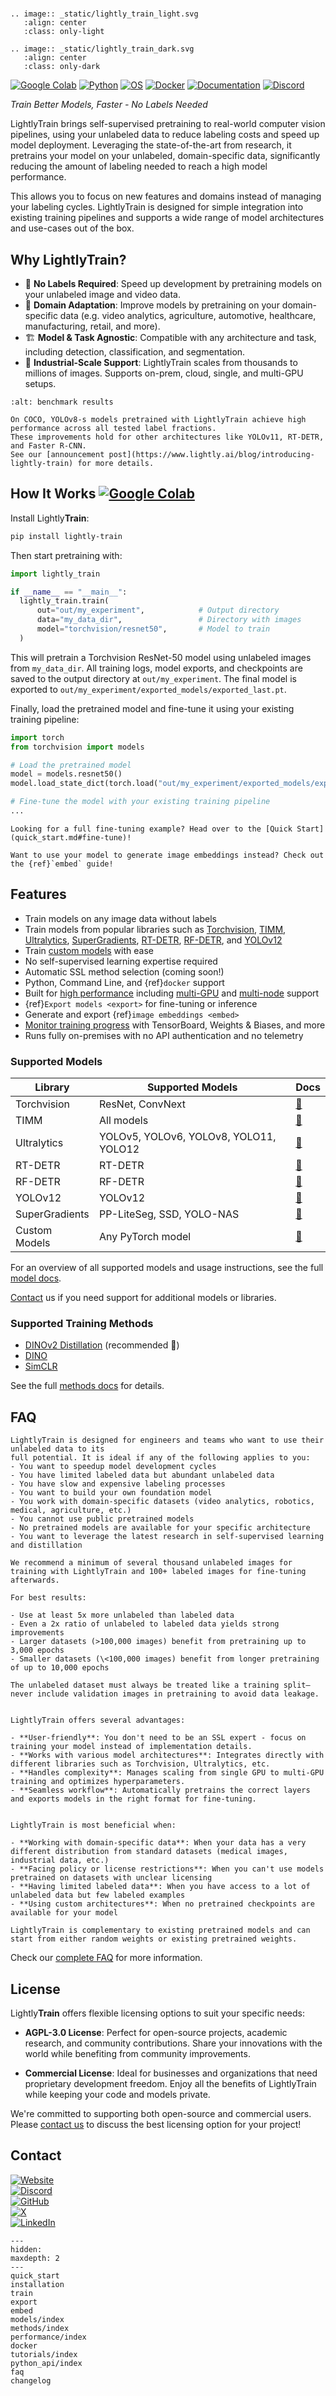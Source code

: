 # <span style="display:none;">LightlyTrain Documentation</span>

```{eval-rst}
.. image:: _static/lightly_train_light.svg
   :align: center
   :class: only-light

.. image:: _static/lightly_train_dark.svg
   :align: center
   :class: only-dark
```

[![Google Colab](https://colab.research.google.com/assets/colab-badge.svg)](https://colab.research.google.com/github/lightly-ai/lightly-train/blob/main/examples/notebooks/quick_start.ipynb)
[![Python](https://img.shields.io/badge/Python-3.8%7C3.9%7C3.10%7C3.11%7C3.12-blue.svg)](https://docs.lightly.ai/train/stable/installation.html)
[![OS](https://img.shields.io/badge/OS-Linux%7CMacOS%7CWindows-blue.svg)](https://docs.lightly.ai/train/stable/installation.html)
[![Docker](https://img.shields.io/badge/Docker-blue?logo=docker&logoColor=fff)](https://docs.lightly.ai/train/stable/docker.html#)
[![Documentation](https://img.shields.io/badge/Documentation-blue)](https://docs.lightly.ai/train/stable/)
[![Discord](https://img.shields.io/discord/752876370337726585?logo=discord&logoColor=white&label=discord&color=7289da)](https://discord.gg/xvNJW94)

*Train Better Models, Faster - No Labels Needed*

LightlyTrain brings self-supervised pretraining to real-world computer vision pipelines, using
your unlabeled data to reduce labeling costs and speed up model deployment. Leveraging the
state-of-the-art from research, it pretrains your model on your unlabeled, domain-specific
data, significantly reducing the amount of labeling needed to reach a high model performance.

This allows you to focus on new features and domains instead of managing your labeling cycles.
LightlyTrain is designed for simple integration into existing training pipelines and supports
a wide range of model architectures and use-cases out of the box.

## Why Lightly**Train**?

- 💸 **No Labels Required**: Speed up development by pretraining models on your unlabeled image and video data.
- 🔄 **Domain Adaptation**: Improve models by pretraining on your domain-specific data (e.g. video analytics, agriculture, automotive, healthcare, manufacturing, retail, and more).
- 🏗️ **Model & Task Agnostic**: Compatible with any architecture and task, including detection, classification, and segmentation.
- 🚀 **Industrial-Scale Support**: LightlyTrain scales from thousands to millions of images. Supports on-prem, cloud, single, and multi-GPU setups.

```{figure} https://github.com/user-attachments/assets/554c4db2-d910-4cfb-9238-6a5d0faaeff8
:alt: benchmark results

On COCO, YOLOv8-s models pretrained with LightlyTrain achieve high performance across all tested label fractions.
These improvements hold for other architectures like YOLOv11, RT-DETR, and Faster R-CNN.
See our [announcement post](https://www.lightly.ai/blog/introducing-lightly-train) for more details.
```

## How It Works [![Google Colab](https://colab.research.google.com/assets/colab-badge.svg)](https://colab.research.google.com/github/lightly-ai/lightly-train/blob/main/examples/notebooks/quick_start.ipynb)

Install Lightly**Train**:

```bash
pip install lightly-train
```

Then start pretraining with:

```python
import lightly_train

if __name__ == "__main__":
  lightly_train.train(
      out="out/my_experiment",            # Output directory
      data="my_data_dir",                 # Directory with images
      model="torchvision/resnet50",       # Model to train
  )
```

This will pretrain a Torchvision ResNet-50 model using unlabeled images from `my_data_dir`.
All training logs, model exports, and checkpoints are saved to the output directory
at `out/my_experiment`. The final model is exported to `out/my_experiment/exported_models/exported_last.pt`.

Finally, load the pretrained model and fine-tune it using your existing training pipeline:

```python
import torch
from torchvision import models

# Load the pretrained model
model = models.resnet50()
model.load_state_dict(torch.load("out/my_experiment/exported_models/exported_last.pt"))

# Fine-tune the model with your existing training pipeline
...
```

```{seealso}
Looking for a full fine-tuning example? Head over to the [Quick Start](quick_start.md#fine-tune)!
```

```{seealso}
Want to use your model to generate image embeddings instead? Check out the {ref}`embed` guide!
```

## Features

- Train models on any image data without labels
- Train models from popular libraries such as [Torchvision](#models-torchvision),
  [TIMM](#models-timm), [Ultralytics](#models-ultralytics), [SuperGradients](#models-supergradients),
  [RT-DETR](#models-rtdetr), [RF-DETR](#models-rfdetr), and [YOLOv12](#models-yolov12)
- Train [custom models](#custom-models) with ease
- No self-supervised learning expertise required
- Automatic SSL method selection (coming soon!)
- Python, Command Line, and {ref}`docker` support
- Built for [high performance](#performance) including [multi-GPU](#multi-gpu) and [multi-node](#multi-node) support
- {ref}`Export models <export>` for fine-tuning or inference
- Generate and export {ref}`image embeddings <embed>`
- [Monitor training progress](#logging) with TensorBoard, Weights & Biases, and more
- Runs fully on-premises with no API authentication and no telemetry

### Supported Models

| Library | Supported Models | Docs |
|------------------|----------------------------------------|------|
| Torchvision | ResNet, ConvNext | [🔗](#models-torchvision) |
| TIMM | All models | [🔗](#models-timm) |
| Ultralytics | YOLOv5, YOLOv6, YOLOv8, YOLO11, YOLO12 | [🔗](#models-ultralytics) |
| RT-DETR | RT-DETR | [🔗](#models-rtdetr) |
| RF-DETR | RF-DETR | [🔗](#models-rfdetr) |
| YOLOv12 | YOLOv12 | [🔗](#models-yolov12) |
| SuperGradients | PP-LiteSeg, SSD, YOLO-NAS | [🔗](#models-supergradients) |
| Custom Models | Any PyTorch model | [🔗](#custom-models) |

For an overview of all supported models and usage instructions, see the full [model docs](#models-supported-libraries).

[Contact](#contact) us if you need support for additional models or libraries.

### Supported Training Methods

- [DINOv2 Distillation](#methods-distillation) (recommended 🚀)
- [DINO](#methods-dino)
- [SimCLR](#methods-simclr)

See the full [methods docs](#methods) for details.

## FAQ

```{dropdown} Who is LightlyTrain for?
LightlyTrain is designed for engineers and teams who want to use their unlabeled data to its
full potential. It is ideal if any of the following applies to you:
- You want to speedup model development cycles
- You have limited labeled data but abundant unlabeled data
- You have slow and expensive labeling processes
- You want to build your own foundation model
- You work with domain-specific datasets (video analytics, robotics, medical, agriculture, etc.)
- You cannot use public pretrained models
- No pretrained models are available for your specific architecture
- You want to leverage the latest research in self-supervised learning and distillation
```

```{dropdown} How much data do I need?
We recommend a minimum of several thousand unlabeled images for training with LightlyTrain and 100+ labeled images for fine-tuning afterwards.

For best results:

- Use at least 5x more unlabeled than labeled data
- Even a 2x ratio of unlabeled to labeled data yields strong improvements
- Larger datasets (>100,000 images) benefit from pretraining up to 3,000 epochs
- Smaller datasets (\<100,000 images) benefit from longer pretraining of up to 10,000 epochs

The unlabeled dataset must always be treated like a training split—never include validation images in pretraining to avoid data leakage.
```

```{dropdown} What's the difference between LightlyTrain and other self-supervised learning implementations?

LightlyTrain offers several advantages:

- **User-friendly**: You don't need to be an SSL expert - focus on training your model instead of implementation details.
- **Works with various model architectures**: Integrates directly with different libraries such as Torchvision, Ultralytics, etc.
- **Handles complexity**: Manages scaling from single GPU to multi-GPU training and optimizes hyperparameters.
- **Seamless workflow**: Automatically pretrains the correct layers and exports models in the right format for fine-tuning.
```

```{dropdown} Why should I use LightlyTrain instead of other already pretrained models?

LightlyTrain is most beneficial when:

- **Working with domain-specific data**: When your data has a very different distribution from standard datasets (medical images, industrial data, etc.)
- **Facing policy or license restrictions**: When you can't use models pretrained on datasets with unclear licensing
- **Having limited labeled data**: When you have access to a lot of unlabeled data but few labeled examples
- **Using custom architectures**: When no pretrained checkpoints are available for your model

LightlyTrain is complementary to existing pretrained models and can start from either random weights or existing pretrained weights.
```

Check our [complete FAQ](#faq) for more information.

## License

Lightly**Train** offers flexible licensing options to suit your specific needs:

- **AGPL-3.0 License**: Perfect for open-source projects, academic research, and community contributions.
  Share your innovations with the world while benefiting from community improvements.

- **Commercial License**: Ideal for businesses and organizations that need proprietary development freedom.
  Enjoy all the benefits of LightlyTrain while keeping your code and models private.

We're committed to supporting both open-source and commercial users.
Please [contact us](https://www.lightly.ai/contact) to discuss the best licensing option for your project!

## Contact

[![Website](https://img.shields.io/badge/Website-lightly.ai-blue?style=for-the-badge&logo=safari&logoColor=white)](https://www.lightly.ai/contact) <br>
[![Discord](https://img.shields.io/discord/752876370337726585?style=for-the-badge&logo=discord&logoColor=white&label=discord&color=7289da)](https://discord.gg/xvNJW94) <br>
[![GitHub](https://img.shields.io/badge/GitHub-lightly--ai-black?style=for-the-badge&logo=github&logoColor=white)](https://github.com/lightly-ai/lightly-train) <br>
[![X](https://img.shields.io/badge/X-lightlyai-black?style=for-the-badge&logo=x&logoColor=white)](https://x.com/lightlyai) <br>
[![LinkedIn](https://img.shields.io/badge/LinkedIn-lightly--tech-blue?style=for-the-badge&logo=linkedin&logoColor=white)](https://www.linkedin.com/company/lightly-tech)

```{toctree}
---
hidden:
maxdepth: 2
---
quick_start
installation
train
export
embed
models/index
methods/index
performance/index
docker
tutorials/index
python_api/index
faq
changelog
```
